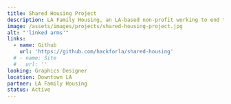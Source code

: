 ```yaml
---
title: Shared Housing Project
description: LA Family Housing, an LA-based non-profit working to end the homelessness crisis, engaged the help of Hack for LA to identify and design a more efficient & effective solution for matching multiple individuals who experience homelessness as potential co-tenants, and placing the matched individuals in suitable shared housing units.
image: /assets/images/projects/shared-housing-project.jpg
alt: "'linked arms'"
links:
  - name: Github
    url: 'https://github.com/hackforla/shared-housing'
  # - name: Site
  #   url: ''
looking: Graphics Designer
location: Downtown LA
partner: LA Family Housing
status: Active
---
```

